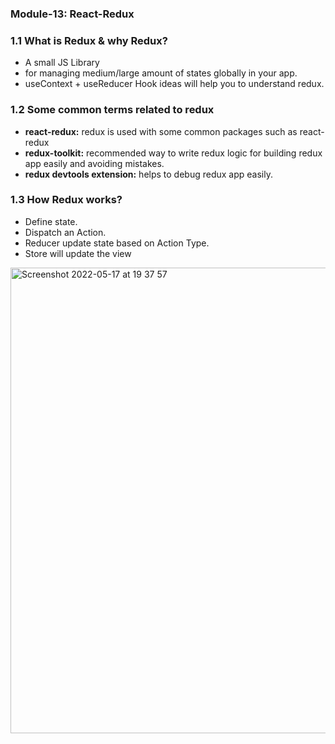 ### Module-13: React-Redux

### 1.1 What is Redux & why Redux?

- A small JS Library
- for managing medium/large amount of states globally in your app.
- useContext + useReducer Hook ideas will help you to understand redux.

### 1.2 Some common terms related to redux

- **react-redux:** redux is used with some common packages such as react-redux
- **redux-toolkit:** recommended way to write redux logic for building redux app easily and avoiding mistakes.
- **redux devtools extension:** helps to debug redux app easily.

### 1.3 How Redux works?

- Define state.
- Dispatch an Action.
- Reducer update state based on Action Type.
- Store will update the view

<img width="745" alt="Screenshot 2022-05-17 at 19 37 57" src="https://user-images.githubusercontent.com/28184926/168863620-b2ffa708-8c0b-4b90-b81d-45212248b055.png">
